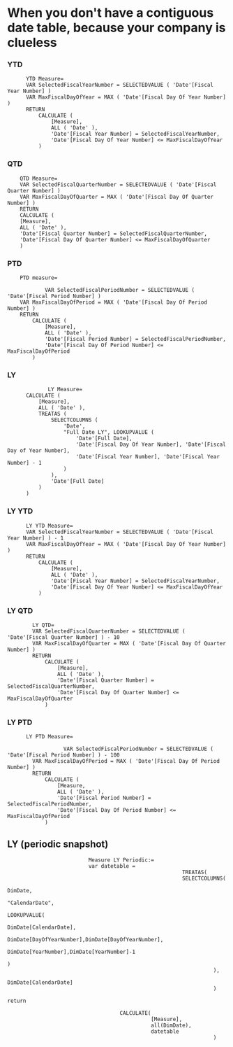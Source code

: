 

# When you don't have a contiguous date table, because your company is clueless

### YTD

          YTD Measure=
          VAR SelectedFiscalYearNumber = SELECTEDVALUE ( 'Date'[Fiscal Year Number] )
          VAR MaxFiscalDayOfYear = MAX ( 'Date'[Fiscal Day Of Year Number] )
          RETURN
              CALCULATE (
                  [Measure],
                  ALL ( 'Date' ),
                  'Date'[Fiscal Year Number] = SelectedFiscalYearNumber,
                  'Date'[Fiscal Day Of Year Number] <= MaxFiscalDayOfYear
              )


### QTD

        QTD Measure=
        VAR SelectedFiscalQuarterNumber = SELECTEDVALUE ( 'Date'[Fiscal Quarter Number] )
        VAR MaxFiscalDayOfQuarter = MAX ( 'Date'[Fiscal Day Of Quarter Number] )
        RETURN
        CALCULATE (
        [Measure],
        ALL ( 'Date' ),
        'Date'[Fiscal Quarter Number] = SelectedFiscalQuarterNumber,
        'Date'[Fiscal Day Of Quarter Number] <= MaxFiscalDayOfQuarter
        )
        

### PTD

        PTD measure=
        
                VAR SelectedFiscalPeriodNumber = SELECTEDVALUE ( 'Date'[Fiscal Period Number] )
        VAR MaxFiscalDayOfPeriod = MAX ( 'Date'[Fiscal Day Of Period Number] )
        RETURN
            CALCULATE (
                [Measure],
                ALL ( 'Date' ),
                'Date'[Fiscal Period Number] = SelectedFiscalPeriodNumber,
                'Date'[Fiscal Day Of Period Number] <= MaxFiscalDayOfPeriod
            )



### LY


                 LY Measure=
          CALCULATE (
              [Measure],
              ALL ( 'Date' ),
              TREATAS (
                  SELECTCOLUMNS (
                      'Date',
                      "Full Date LY", LOOKUPVALUE (
                          'Date'[Full Date],
                          'Date'[Fiscal Day Of Year Number], 'Date'[Fiscal Day of Year Number],
                          'Date'[Fiscal Year Number], 'Date'[Fiscal Year Number] - 1
                      )
                  ),
                  'Date'[Full Date]
              )
          )


### LY YTD


   
   
   
          LY YTD Measure=
          VAR SelectedFiscalYearNumber = SELECTEDVALUE ( 'Date'[Fiscal Year Number] ) - 1
          VAR MaxFiscalDayOfYear = MAX ( 'Date'[Fiscal Day Of Year Number] )
          RETURN
              CALCULATE (
                  [Measure],
                  ALL ( 'Date' ),
                  'Date'[Fiscal Year Number] = SelectedFiscalYearNumber,
                  'Date'[Fiscal Day Of Year Number] <= MaxFiscalDayOfYear
              )


### LY QTD




            LY QTD=
            VAR SelectedFiscalQuarterNumber = SELECTEDVALUE ( 'Date'[Fiscal Quarter Number] ) - 10
            VAR MaxFiscalDayOfQuarter = MAX ( 'Date'[Fiscal Day Of Quarter Number] )
            RETURN
                CALCULATE (
                    [Measure],
                    ALL ( 'Date' ),
                    'Date'[Fiscal Quarter Number] = SelectedFiscalQuarterNumber,
                    'Date'[Fiscal Day Of Quarter Number] <= MaxFiscalDayOfQuarter
                )

### LY PTD




          LY PTD Measure=
          
                      VAR SelectedFiscalPeriodNumber = SELECTEDVALUE ( 'Date'[Fiscal Period Number] ) - 100
            VAR MaxFiscalDayOfPeriod = MAX ( 'Date'[Fiscal Day Of Period Number] )
            RETURN
                CALCULATE (
                    [Measure,
                    ALL ( 'Date' ),
                    'Date'[Fiscal Period Number] = SelectedFiscalPeriodNumber,
                    'Date'[Fiscal Day Of Period Number] <= MaxFiscalDayOfPeriod
                )

## LY (periodic snapshot)

                              Measure LY Periodic:=
                              var datetable =		
                                                            TREATAS(
                                                            SELECTCOLUMNS(
                                                                      DimDate,
                                                                      "CalendarDate",
                                                                                LOOKUPVALUE(
                                                                                DimDate[CalendarDate],
                                                                                DimDate[DayOfYearNumber],DimDate[DayOfYearNumber],
                                                                                DimDate[YearNumber],DimDate[YearNumber]-1
                                                                                )
                                                                      ),
                                                                      DimDate[CalendarDate]
                                                                      )
                                                                      return

                                        CALCULATE(
                                                  [Measure],
                                                  all(DimDate),
                                                  datetable
                                                                      )	
